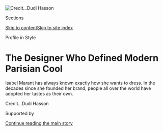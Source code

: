 <div id="app">

<div>

<div>

<div>

</div>

<div data-aria-hidden="false">

<div id="site-content" data-role="main">

<div>

<div class="css-1aor85t" style="opacity:0.000000001;z-index:-1;visibility:hidden">

<div class="css-1hqnpie">

<div class="css-epjblv">

<span class="css-100wwgy">The Designer Who Defined Modern Parisian
Cool</span>

</div>

<div class="css-k008qs">

<div class="css-o5pzib">

<span class="css-18z7m18"></span>

<div>

</div>

</div>

<span class="css-1n6z4y">https://nyti.ms/390yU54</span>

<div class="css-1705lsu">

<div class="css-4xjgmj">

<div class="css-4skfbu" data-role="toolbar" data-aria-label="Social Media Share buttons, Save button, and Comments Panel with current comment count" data-testid="share-tools">

  - 
  - 
  - 
  - 
    
    <div class="css-6n7j50">
    
    </div>

  - 

</div>

</div>

</div>

</div>

</div>

</div>

<div id="NYT_TOP_BANNER_REGION" class="css-11qgg8s">

</div>

<div id="fullBleedHeaderContent">

<div class="css-n4ws9g">

![<span class="css-1nlbvxy e1z0qqy90" itemprop="copyrightHolder"><span class="css-1ly73wi e1tej78p0">Credit...</span><span><span>Dudi
Hasson</span></span></span>](https://static01.nyt.com/images/2020/07/16/t-magazine/16tmag-isabel-marant-slide-B9VG/16tmag-isabel-marant-slide-B9VG-articleLarge.jpg?quality=75&auto=webp&disable=upscale)

</div>

<div class="css-3z92zw">

<div class="css-6cn7ki">

<div class="NYTAppHideMasthead css-1bcu9v6 e1suatyy0">

<div class="section css-1o1qe8k e1suatyy2">

<div class="css-cu5p7t er09x8g0">

<div class="css-6n7j50">

</div>

<span class="css-1dv1kvn">Sections</span>

[Skip to content](#site-content)[Skip to site index](#site-index)

</div>

<div class="css-10698na e1huz5gh0">

</div>

</div>

</div>

Profile in Style

<div class="css-1sojcmr ehdk2mb0">

# The Designer Who Defined Modern Parisian Cool

</div>

Isabel Marant has always known exactly how she wants to dress. In the
decades since she founded her brand, people all over the world have
adopted her tastes as their
own.

</div>

</div>

<div class="css-nwzfg5 e1gnum310">

<span class="css-1f9pvn2 t-magazine"></span><span class="css-1nlbvxy e1z0qqy90" itemprop="copyrightHolder"><span class="css-1ly73wi e1tej78p0">Credit...</span><span><span>Dudi
Hasson</span></span></span>

</div>

<div id="sponsor-wrapper" class="css-1hyfx7x">

<div id="sponsor-slug" class="css-19vbshk">

Supported by

</div>

[Continue reading the main
story](#after-sponsor)

<div id="sponsor" class="ad sponsor-wrapper" style="text-align:center;height:100%;display:block">

</div>

<div id="after-sponsor">

</div>

</div>

<div class="css-1wx1auc e1gnum311">

<div class="css-18e8msd">

<div class="css-vp77d3 epjyd6m0">

<div class="css-1baulvz">

By [<span class="css-1baulvz last-byline" itemprop="name">Lindsay
Talbot</span>](https://www.nytimes.com/by/lindsay-talbot)

</div>

</div>

  - July 16,
    2020

  - 
    
    <div class="css-4xjgmj">
    
    <div class="css-d8bdto" data-role="toolbar" data-aria-label="Social Media Share buttons, Save button, and Comments Panel with current comment count" data-testid="share-tools">
    
      - 
      - 
      - 
      - 
        
        <div class="css-6n7j50">
        
        </div>
    
      - 
    
    </div>
    
    </div>

</div>

</div>

</div>

<div class="section meteredContent css-1r7ky0e" name="articleBody" itemprop="articleBody">

<div class="css-1fanzo5 StoryBodyCompanionColumn">

<div class="css-53u6y8">

“I was a strange and rebellious child,” says the designer [Isabel
Marant](https://www.nytimes.com/slideshow/2019/03/02/t-magazine/48-hours-with-isabel-marant-in-paris.html),
who, after her French father and German mother separated when she was 7,
was largely raised — in the Parisian suburb of Neuilly-sur-Seine — by
her stepmother, who was from Martinique and dressed in head-to-toe [Yves
Saint Laurent](https://www.nytimes.com/topic/person/yves-saint-laurent).
The glamour wasn’t wasted on Marant, but she had her own ideas. “That
era of ’80s super-chic French fashion was really getting on my nerves,”
she says. “By 10, I knew exactly what I wanted to wear, but it didn’t
exist in any shop.” So she started making her own clothes, reworking her
dad’s castoff dressing gowns, sweaters, vintage military fatigues and
silk slippers. At one point she thought she might study economics or
become a veterinarian, but her friends loved her creations and kept
requesting versions for themselves. After studying fashion design at
Paris’s Studio Berçot, Marant launched Twen, a knitwear and jersey line,
with her mother in 1989. “I was determined to work for myself,” she
says. Her eponymous label debuted five years later, with a collection of
men’s-wear-inspired overcoats and striped suits that drew from
Indonesian batiks and ikats. Her credo was simple: She’d only design
pieces she herself would wear. “To this day,” says Marant, 53, “nothing
leaves the workshop without me trying it on.”

Her preference for eye-catching pieces that exude a sense of bohemian
nonchalance has also remained consistent, and those familiar with the
brand are able to spot a Marant schoolboy- style button-down, floral
georgette dress or pair of dip-dyed motorcycle jeans from a block away.
“I think of my collections as versatile satellites of each other that
are meant to transcend time,” adds Marant. Today, she has 52 boutiques
in cities ranging from Copenhagen to Chengdu and, in addition to women’s
wear, oversees accessories, a diffusion line called Étoile and [men’s
wear](https://www.nytimes.com/2017/09/29/fashion/isabel-marant-menswear-paris-fashion-week.html).
Still, along with her husband, the handbag designer Jérôme Dreyfuss, and
their 17-year-old son, she manages to split her time between an
apartment in Paris’s Belleville neighborhood and a small cabin in
Fontainebleau. “Far from the madness of Paris, I can clear my head,”
says the designer, “which actually speeds up my ideas.”

</div>

</div>

<div>

</div>

<div class="css-1fanzo5 StoryBodyCompanionColumn">

<div class="css-53u6y8">

*At top: “*A recent portrait of me taken by Dudi Hasson in front of our
Paris atelier. I’m dressed in my typical uniform, which consists of a
lot of light gray and off-white, and I’m wearing my father’s watch from
the ’60s. I always have my hair up in a chignon. Sometimes I think I
should dye it, but then I say, ‘No, no, Isabel — that’s just the way it
is.’”

</div>

</div>

<div class="css-79elbk" data-testid="photoviewer-wrapper">

<div class="css-z3e15g" data-testid="photoviewer-wrapper-hidden">

</div>

<div class="css-1a48zt4 ehw59r15" data-testid="photoviewer-children">

![<span class="css-1nlbvxy e1z0qqy90" itemprop="copyrightHolder"><span class="css-1ly73wi e1tej78p0">Credit...</span><span>From
left: Courtesy of Isabel Marant (2); Manolo Ballesteros’s “Untitled”
(2019), courtesy of Alzueta
Gallery.</span></span>](https://static01.nyt.com/images/2020/07/16/t-magazine/16tmag-isabel-marant-slide-HYSS/16tmag-isabel-marant-slide-HYSS-articleLarge.jpg?quality=75&auto=webp&disable=upscale)

</div>

</div>

<div class="css-1fanzo5 StoryBodyCompanionColumn">

<div class="css-53u6y8">

*Left:* “My mother, Christa Fiedler, with my little brother (left) and
me in Neuilly-sur-Seine. I must be 5 or 6 here. At the time, my mom was
modeling in fashion magazines; later she ran Elite, the modeling agency.
I think my dad hoped I’d be beautiful like her, but alas, I was very
tomboyish and always hiding myself behind a dark fringe of bangs.”

*Center:* “In France, it’s quite typical to have a classic Breton bowl
with your name on it for breakfast and things. I carry this ‘Isabel’ one
around with me and fill it with tobacco when I roll my cigarettes. A few
years ago, we produced a small run of them, sort of as an inside company
joke, and I sometimes give them to friends as gifts.”

*Right:* “[Manolo Ballesteros](https://www.manoloballesteros.com/),
who’s now in his 50s, was a young artist when I first discovered his
pieces, at a gallery in Barcelona. I’ve always enjoyed the work of
Catalan artists from the 1960s, like Miró and Dalí, and I love the way
that Ballesteros nods to their creations with his own use of geometric
shapes. This work, ‘Untitled’ (2019), is made of folded painted paper
and feels somewhere between a painting and a sculpture. I don’t own it,
but I keep two others of his at my
cabin.”

</div>

</div>

<div class="css-79elbk" data-testid="photoviewer-wrapper">

<div class="css-z3e15g" data-testid="photoviewer-wrapper-hidden">

</div>

<div class="css-1a48zt4 ehw59r15" data-testid="photoviewer-children">

<div class="css-1xdhyk6 erfvjey0">

<span class="css-1ly73wi e1tej78p0">Image</span>

<div class="css-zjzyr8">

<div data-testid="lazyimage-container" style="height:247.46666666666667px">

</div>

</div>

</div>

<span class="css-1nlbvxy e1z0qqy90" itemprop="copyrightHolder"><span class="css-1ly73wi e1tej78p0">Credit...</span><span>From
left: Ed Alcock for The New York Times; Matthieu
Salvaing/OTTO.</span></span>

</div>

</div>

<div class="css-1fanzo5 StoryBodyCompanionColumn">

<div class="css-53u6y8">

*Left:* “I can be extremely French — I often eat steak and French fries
with red wine for lunch at Chez Georges, which is not very far away from
my office. It’s a very old-school bistro. More Parisian, you simply
cannot do.”

</div>

</div>

<div class="css-1fanzo5 StoryBodyCompanionColumn">

<div class="css-53u6y8">

*Right:* “My atelier in Paris is a two-story atrium just off the Place
des Victoires. The armchairs are a 1950s design by Pierre Jeanneret from
his Kangaroo series. I bought the carpet during a trip to Morocco and
found the table in Los Angeles. On the walls is framed jewelry I’ve
designed. The skylights bring in the best light, but, depending on the
season and time of day, it can also get wonderfully
moody.”

</div>

</div>

<div class="css-79elbk" data-testid="photoviewer-wrapper">

<div class="css-z3e15g" data-testid="photoviewer-wrapper-hidden">

</div>

<div class="css-1a48zt4 ehw59r15" data-testid="photoviewer-children">

<div class="css-1xdhyk6 erfvjey0">

<span class="css-1ly73wi e1tej78p0">Image</span>

<div class="css-zjzyr8">

<div data-testid="lazyimage-container" style="height:247.46666666666667px">

</div>

</div>

</div>

<span class="css-1nlbvxy e1z0qqy90" itemprop="copyrightHolder"><span class="css-1ly73wi e1tej78p0">Credit...</span><span>From
left: Juergen Teller for Isabel Marant; courtesy of Isabel
Marant.</span></span>

</div>

</div>

<div class="css-1fanzo5 StoryBodyCompanionColumn">

<div class="css-53u6y8">

*Left: “*Our [Naoko
bag](https://www.isabelmarant.com/us/isabel-marant/women/naoko),
launching this summer, is made of thick red cow leather and has two
different handle lengths. I’m not the kind of person who changes their
bag every day — I have one for spring and one for fall, so maybe this
will become my fall bag. The photo was shot in Tel Aviv by Juergen
Teller, whom I’ve been working with for five seasons. My German side
appreciates the straightforward roughness of his images. He doesn’t
cheat.”

*Right:* “In 1987, when I was 20, I backpacked with three friends
through India, and took this photo of a streetscape in the pink city of
Jaipur. On the metal tray on the left is a small black-and-white
portrait of me, a Polaroid that was taken behind the curtain with an
old-fashioned camera. You could get these sorts of pictures of yourself
all over the city, and they make for sweet
keepsakes.”

</div>

</div>

<div class="css-79elbk" data-testid="photoviewer-wrapper">

<div class="css-z3e15g" data-testid="photoviewer-wrapper-hidden">

</div>

<div class="css-1a48zt4 ehw59r15" data-testid="photoviewer-children">

<div class="css-1xdhyk6 erfvjey0">

<span class="css-1ly73wi e1tej78p0">Image</span>

<div class="css-zjzyr8">

<div data-testid="lazyimage-container" style="height:247.46666666666667px">

</div>

</div>

</div>

<span class="css-1nlbvxy e1z0qqy90" itemprop="copyrightHolder"><span class="css-1ly73wi e1tej78p0">Credit...</span><span>From
left: Charles Allmon/Nat Geo Image Collection; courtesy of Isabel
Marant.</span></span>

</div>

</div>

<div class="css-1fanzo5 StoryBodyCompanionColumn">

<div class="css-53u6y8">

“Music is often a jumping-off point for me. When I was thinking about my
spring 2020 collection, I was listening to a lot of baile funk and
contemporary electronic Brazilian music, and it got me thinking about
Brazil’s beaches, joyful colors and design. I admire the work of the
architect [Oscar
Niemeyer](https://www.nytimes.com/2018/08/17/t-magazine/niemeyer-house-adriana-varejao.html)
and the landscape designer [Roberto Burle
Marx](https://www.nytimes.com/2019/06/20/arts/design/roberto-burle-marx-botanical-garden.html),
and this men’s wear look (right), though it could be unisex, was
inspired by Marx’s trippy, undulating Copacabana boardwalk in Rio de
Janeiro
(left).”

</div>

</div>

<div class="css-79elbk" data-testid="photoviewer-wrapper">

<div class="css-z3e15g" data-testid="photoviewer-wrapper-hidden">

</div>

<div class="css-1a48zt4 ehw59r15" data-testid="photoviewer-children">

<div class="css-1xdhyk6 erfvjey0">

<span class="css-1ly73wi e1tej78p0">Image</span>

<div class="css-zjzyr8">

<div data-testid="lazyimage-container" style="height:247.46666666666667px">

</div>

</div>

</div>

<span class="css-1nlbvxy e1z0qqy90" itemprop="copyrightHolder"><span class="css-1ly73wi e1tej78p0">Credit...</span><span>From
left: Courtesy of Isabel Marant; Oasis at Image Locations.</span></span>

</div>

</div>

<div class="css-1fanzo5 StoryBodyCompanionColumn">

<div class="css-53u6y8">

*Left:* “This was the invitation to my first-ever runway show. I found a
square of beautiful abandoned Parisian buildings on Rue St. Sabin and
got permission from the township to hold my show there. Two days before,
they called and said, ‘You can’t do it.’ Well, all the invites had been
sent out, so I pretended I’d call it off but did it anyway —
illegally\!”

*Right:* “I’m very keen on modernism, particularly when it comes to
architecture. Richard Neutra, Alvar Aalto and Frank Lloyd Wright are all
favorites, and I would totally live in this modernist-inspired 1993 Los
Angeles house by [Philip
Dixon](https://www.architecturaldigest.com/gallery/inside-the-most-instagrammed-house-in-los-angeles).
I’m drawn to the rawness of the concrete, which is juxtaposed by the
cactuses and lush palm
trees.”

</div>

</div>

<div class="css-79elbk" data-testid="photoviewer-wrapper">

<div class="css-z3e15g" data-testid="photoviewer-wrapper-hidden">

</div>

<div class="css-1a48zt4 ehw59r15" data-testid="photoviewer-children">

<div class="css-1xdhyk6 erfvjey0">

<span class="css-1ly73wi e1tej78p0">Image</span>

<div class="css-zjzyr8">

<div data-testid="lazyimage-container" style="height:247.46666666666667px">

</div>

</div>

</div>

<span class="css-1nlbvxy e1z0qqy90" itemprop="copyrightHolder"><span class="css-1ly73wi e1tej78p0">Credit...</span><span>From
left: Photograph by Armin Linke/courtesy of Maurizio Cattelan’s Archive;
courtesy of Isabel Marant.</span></span>

</div>

</div>

<div class="css-1fanzo5 StoryBodyCompanionColumn">

<div class="css-53u6y8">

*Left:* “This 1996 black-and-white photograph, ‘Untitled’ by [Maurizio
Cattelan](https://www.nytimes.com/2020/05/14/arts/maurizio-cattelan-bedtime-stories-virus.html),
is one of my favorites. I love how the hands form a star and are also
peace signs. For me, it symbolizes what we can achieve with our hands,
and how we can be peaceful if we’re connected.”

*Right:* “My family and I go to our place outside of Paris most weekends
when the weather is good — in the picture, taken five years ago, you can
see my son, Tal. The cabin sits by a deep river and used to be a fishing
shack — there’s still no running water or electricity so I do a lot of
gardening and barbecues. Being there is like an escape to a past era.”

</div>

</div>

<div>

</div>

</div>

<div>

</div>

<div>

</div>

<div>

</div>

<div>

<div id="bottom-wrapper" class="css-1ede5it">

<div id="bottom-slug" class="css-l9onyx">

Advertisement

</div>

[Continue reading the main
story](#after-bottom)

<div id="bottom" class="ad bottom-wrapper" style="text-align:center;height:100%;display:block;min-height:90px">

</div>

<div id="after-bottom">

</div>

</div>

</div>

</div>

</div>

## Site Index

<div>

</div>

## Site Information Navigation

  - [© <span>2020</span> <span>The New York Times
    Company</span>](https://help.nytimes.com/hc/en-us/articles/115014792127-Copyright-notice)

<!-- end list -->

  - [NYTCo](https://www.nytco.com/)
  - [Contact
    Us](https://help.nytimes.com/hc/en-us/articles/115015385887-Contact-Us)
  - [Work with us](https://www.nytco.com/careers/)
  - [Advertise](https://nytmediakit.com/)
  - [T Brand Studio](http://www.tbrandstudio.com/)
  - [Your Ad
    Choices](https://www.nytimes.com/privacy/cookie-policy#how-do-i-manage-trackers)
  - [Privacy](https://www.nytimes.com/privacy)
  - [Terms of
    Service](https://help.nytimes.com/hc/en-us/articles/115014893428-Terms-of-service)
  - [Terms of
    Sale](https://help.nytimes.com/hc/en-us/articles/115014893968-Terms-of-sale)
  - [Site
    Map](https://spiderbites.nytimes.com)
  - [Help](https://help.nytimes.com/hc/en-us)
  - [Subscriptions](https://www.nytimes.com/subscription?campaignId=37WXW)

</div>

</div>

</div>

</div>
